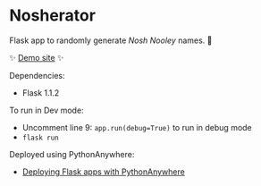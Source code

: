 # Nosherator

Flask app to randomly generate _Nosh Nooley_ names. 🤑

✨ [Demo site](http://mmarochov.eu.pythonanywhere.com/) ✨

Dependencies:
- Flask 1.1.2

To run in Dev mode:
- Uncomment line 9: `app.run(debug=True)` to run in debug mode
- ` flask run `

Deployed using PythonAnywhere:
- [Deploying Flask apps with PythonAnywhere](https://help.pythonanywhere.com/pages/Flask/)

